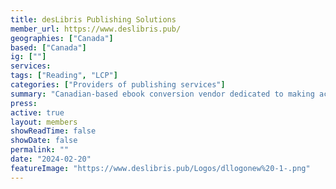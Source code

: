 ```yaml
---
title: desLibris Publishing Solutions
member_url: https://www.deslibris.pub/
geographies: ["Canada"]
based: ["Canada"]
ig: [""] 
services: 
tags: ["Reading", "LCP"]
categories: ["Providers of publishing services"]
summary: "Canadian-based ebook conversion vendor dedicated to making accessible ePub3 creation economical and hassle-free for all book publishers and self-publishers. It also free ONIX record addition for accessible epub. "
press:
active: true
layout: members
showReadTime: false
showDate: false
permalink: ""
date: "2024-02-20"
featureImage: "https://www.deslibris.pub/Logos/dllogonew%20-1-.png"
---
```

